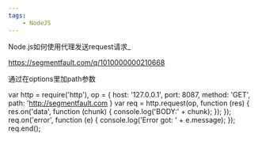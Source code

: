 ```yaml
---
tags:
    - NodeJS
---
```


Node.js如何使用代理发送request请求_

https://segmentfault.com/q/1010000000210668

通过在options里加path参数

var http = require('http'),
    op = {
        host: '127.0.0.1',
        port: 8087,
        method: 'GET',
        path: 'http://segmentfault.com
    }
var req = http.request(op, function (res) {
    res.on('data', function (chunk) {
        console.log('BODY:' + chunk);
    });
});
req.on('error', function (e) {
    console.log('Error got: ' + e.message);
});
req.end();

